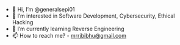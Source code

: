 - 👋 Hi, I’m @generalsepi01
- 👀 I’m interested in Software Development, Cybersecurity, Ethical Hacking
- 🌱 I’m currently learning Reverse Engineering
- 📫 How to reach me? - mrrjbibhu@gmail.com

<!---
generalsepi01/generalsepi01 is a ✨ special ✨ repository because its `README.md` (this file) appears on your GitHub profile.
You can click the Preview link to take a look at your changes.
--->

